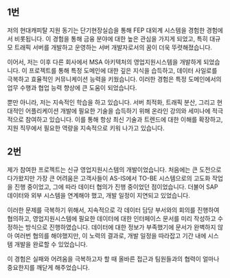 ## 1번
저의 현대캐피탈 지원 동기는 단기현장실습을 통해 FEP 대외계 시스템을 경험한 경험에서 비롯됩니다. 이 경험을 통해 금융 분야에 대한 높은 관심을 가지게 되었고, 특히 대규모 트래픽 서버를 개발하고 운영하는 서버 개발자로서의 꿈이 더욱 뚜렷해졌습니다.

이어서, 저는 이후 다른 회사에서 MSA 아키텍처의 영업지원시스템을 개발하게 되었습니다. 이 프로젝트를 통해 특정 도메인에 대한 깊은 지식을 습득하고, 데이터 사일로를 극복하고 효율적인 커뮤니케이션 능력을 키웠습니다. 이러한 경험은 특정 도메인에서의 업무 수행과 협업 능력 향상에 큰 도움이 되었습니다.

뿐만 아니라, 저는 지속적인 학습을 하고 있습니다. 서버 최적화, 트래픽 분산, 그리고 현대적인 어플리케이션 개발에 필요한 기술을 습득하기 위해 온라인 강의와 세미나에 적극적으로 참여하고 있습니다. 이를 통해 항상 최신 기술과 트렌드에 대한 이해를 확장하고, 지원 직무에서 필요한 역량을 지속적으로 키워 나가고 있습니다.


## 2번
제가 참여한 프로젝트는 신규 영업지원시스템의 개발이었습니다. 처음에는 큰 도전으로 다가왔지만 가장 큰 어려움은 고객사들이 AS-IS에서 TO-BE 시스템으로의 고도화 작업을 진행 중이었고, 그에 따라 데이터 협의가 진행 중이었던 점이었습니다. 더불어 SAP 데이터와 외부 시스템을 연계해야 했고, 개발 일정이 지연되고 있었습니다.

이러한 문제를 극복하기 위해서, 지속적으로 각 데이터 담당 부서와의 회의를 진행하여 협의하고, 영업지원시스템에 필요한 데이터에 대한 인터페이스 문서를 미리 작성하고 수정하는 방식으로 진행하였습니다. 데이터에 대한 정보가 부족했기에 문서가 완벽하지 않아 여러번 협의를 해야했지만, 이 노력의 결과로, 개발 일정을 따라잡고 기간 내에 시스템 개발을 완료할 수 있었습니다. 

이 경험은 실패와 어려움을 극복하고자 할 때 올바른 접근과 팀원들과의 협력이 얼마나 중요한지를 깨닫게 해주었습니다.